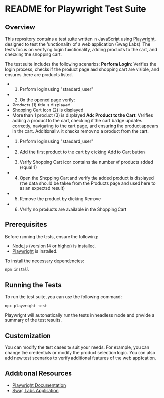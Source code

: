# README for Playwright Test Suite

## Overview

This repository contains a test suite written in JavaScript using [Playwright](https://playwright.dev/), designed to test the functionality of a web application (Swag Labs). The tests focus on verifying login functionality, adding products to the cart, and checking the shopping cart.

The test suite includes the following scenarios:
**Perform Login**: Verifies the login process, checks if the product page and shopping cart are visible, and ensures there are products listed.
- 1. Perform login using "standard_user"
- 2. On the opened page verify: 
- Products (1) title is displayed
- Shopping Cart icon (2) is displayed
- More than 1 product (3) is displayed
**Add Product to the Cart**: Verifies adding a product to the cart, checking if the cart badge updates correctly, navigating to the cart page, and ensuring the product appears in the cart. Additionally, it checks removing a product from the cart.
- 1. Perform login using "standard_user"
- 2. Add the first product to the cart by clicking Add to Cart button
- 3. Verify Shopping Cart icon contains the number of products added (equal 1)
- 4. Open the Shopping Cart and verify the added product is displayed (the data should be taken from the Products page and used here to as an expected result)
- 5. Remove the product by clicking Remove
- 6. Verify no products are available in the Shopping Cart

## Prerequisites

Before running the tests, ensure the following:

- [Node.js](https://nodejs.org/) (version 14 or higher) is installed.
- [Playwright](https://playwright.dev/docs/intro) is installed.
  
To install the necessary dependencies:

```bash
npm install
```

## Running the Tests

To run the test suite, you can use the following command:

```bash
npx playwright test
```

Playwright will automatically run the tests in headless mode and provide a summary of the test results.

## Customization

You can modify the test cases to suit your needs. For example, you can change the credentials or modify the product selection logic. You can also add new test scenarios to verify additional features of the web application.

## Additional Resources

- [Playwright Documentation](https://playwright.dev/docs/intro)
- [Swag Labs Application](https://www.saucedemo.com/)